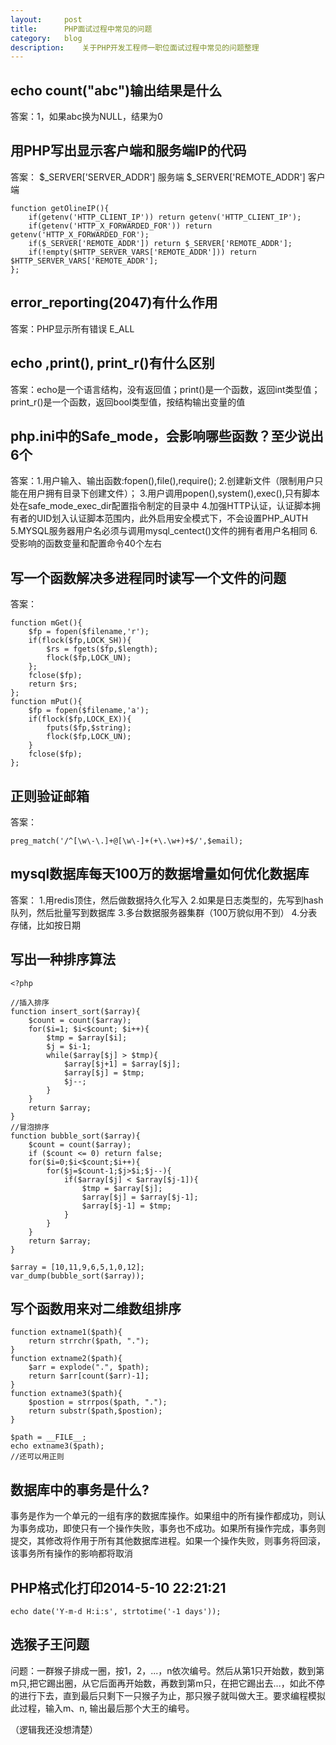 ```yaml
---
layout:		post
title:		PHP面试过程中常见的问题
category:	blog
description:	关于PHP开发工程师一职位面试过程中常见的问题整理
---
```


## echo count("abc")输出结果是什么

答案：1，如果abc换为NULL，结果为0

## 用PHP写出显示客户端和服务端IP的代码

答案：
	$_SERVER['SERVER_ADDR'] 服务端
	$_SERVER['REMOTE_ADDR'] 客户端

	function getOlineIP(){
		if(getenv('HTTP_CLIENT_IP')) return getenv('HTTP_CLIENT_IP');
		if(getenv('HTTP_X_FORWARDED_FOR')) return getenv('HTTP_X_FORWARDED_FOR');
		if($_SERVER['REMOTE_ADDR']) return $_SERVER['REMOTE_ADDR'];
		if(!empty($HTTP_SERVER_VARS['REMOTE_ADDR'])) return $HTTP_SERVER_VARS['REMOTE_ADDR'];
	};

## error_reporting(2047)有什么作用

答案：PHP显示所有错误 E_ALL

## echo ,print(), print_r()有什么区别

答案：echo是一个语言结构，没有返回值；print()是一个函数，返回int类型值；print_r()是一个函数，返回bool类型值，按结构输出变量的值

## php.ini中的Safe_mode，会影响哪些函数？至少说出6个

答案：1.用户输入、输出函数:fopen(),file(),require();
          2.创建新文件（限制用户只能在用户拥有目录下创建文件）；
          3.用户调用popen(),system(),exec(),只有脚本处在safe_mode_exec_dir配置指令制定的目录中
          4.加强HTTP认证，认证脚本拥有者的UID划入认证脚本范围内，此外启用安全模式下，不会设置PHP_AUTH
          5.MYSQL服务器用户名必须与调用mysql_centect()文件的拥有者用户名相同
          6.受影响的函数变量和配置命令40个左右

## 写一个函数解决多进程同时读写一个文件的问题

答案：

	function mGet(){
		$fp = fopen($filename,'r');
		if(flock($fp,LOCK_SH)){
			$rs = fgets($fp,$length);
			flock($fp,LOCK_UN);
		};
		fclose($fp);
		return $rs;
	};
	function mPut(){
		$fp = fopen($filename,'a');
		if(flock($fp,LOCK_EX)){
			fputs($fp,$string);
			flock($fp,LOCK_UN);
		}
		fclose($fp);
	};

## 正则验证邮箱

答案：

	preg_match('/^[\w\-\.]+@[\w\-]+(+\.\w+)+$/',$email);

## mysql数据库每天100万的数据增量如何优化数据库

答案：  1.用redis顶住，然后做数据持久化写入
	2.如果是日志类型的，先写到hash队列，然后批量写到数据库
	3.多台数据服务器集群（100万貌似用不到）
	4.分表存储，比如按日期

## 写出一种排序算法

	<?php

	//插入排序
	function insert_sort($array){
	    $count = count($array);
	    for($i=1; $i<$count; $i++){
	        $tmp = $array[$i];
	        $j = $i-1;
	        while($array[$j] > $tmp){
	            $array[$j+1] = $array[$j];
	            $array[$j] = $tmp;
	            $j--;
	        }
	    }
	    return $array;
	}
	//冒泡排序
	function bubble_sort($array){
	    $count = count($array);
	    if ($count <= 0) return false;
	    for($i=0;$i<$count;$i++){
	        for($j=$count-1;$j>$i;$j--){
	            if($array[$j] < $array[$j-1]){
	                $tmp = $array[$j];
	                $array[$j] = $array[$j-1];
	                $array[$j-1] = $tmp;
	            }
	        }
	    }
	    return $array;
	}

	$array = [10,11,9,6,5,1,0,12];
	var_dump(bubble_sort($array));

## 写个函数用来对二维数组排序

	function extname1($path){
    	return strrchr($path, ".");
	}
	function extname2($path){
	    $arr = explode(".", $path);
	    return $arr[count($arr)-1];
	}
	function extname3($path){
	    $postion = strrpos($path, ".");
	    return substr($path,$postion);
	}

	$path = __FILE__;
	echo extname3($path);
	//还可以用正则

## 数据库中的事务是什么?

事务是作为一个单元的一组有序的数据库操作。如果组中的所有操作都成功，则认为事务成功，即使只有一个操作失败，事务也不成功。如果所有操作完成，事务则提交，其修改将作用于所有其他数据库进程。如果一个操作失败，则事务将回滚，该事务所有操作的影响都将取消

## PHP格式化打印2014-5-10 22:21:21

	echo date('Y-m-d H:i:s', strtotime('-1 days'));


## 选猴子王问题

问题：一群猴子排成一圈，按1，2，...，n依次编号。然后从第1只开始数，数到第m只,把它踢出圈，从它后面再开始数，再数到第m只，在把它踢出去...，如此不停的进行下去，直到最后只剩下一只猴子为止，那只猴子就叫做大王。要求编程模拟此过程，输入m、n, 输出最后那个大王的编号。

（逻辑我还没想清楚）

